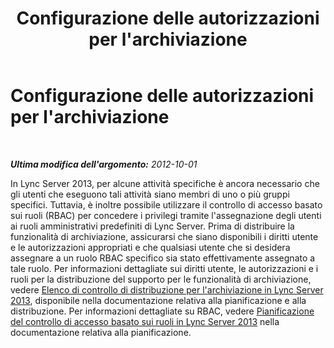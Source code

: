 ﻿---
title: Configurazione delle autorizzazioni per l'archiviazione
TOCTitle: Configurazione delle autorizzazioni per l'archiviazione
ms:assetid: 67f97c94-52f5-4a83-a35c-8c307d5de9a4
ms:mtpsurl: https://technet.microsoft.com/it-it/library/JJ204961(v=OCS.15)
ms:contentKeyID: 49300838
ms.date: 08/24/2015
mtps_version: v=OCS.15
ms.translationtype: HT
---

# Configurazione delle autorizzazioni per l'archiviazione

 

_**Ultima modifica dell'argomento:** 2012-10-01_

In Lync Server 2013, per alcune attività specifiche è ancora necessario che gli utenti che eseguono tali attività siano membri di uno o più gruppi specifici. Tuttavia, è inoltre possibile utilizzare il controllo di accesso basato sui ruoli (RBAC) per concedere i privilegi tramite l'assegnazione degli utenti ai ruoli amministrativi predefiniti di Lync Server. Prima di distribuire la funzionalità di archiviazione, assicurarsi che siano disponibili i diritti utente e le autorizzazioni appropriati e che qualsiasi utente che si desidera assegnare a un ruolo RBAC specifico sia stato effettivamente assegnato a tale ruolo. Per informazioni dettagliate sui diritti utente, le autorizzazioni e i ruoli per la distribuzione del supporto per le funzionalità di archiviazione, vedere [Elenco di controllo di distribuzione per l'archiviazione in Lync Server 2013](lync-server-2013-deployment-checklist-for-archiving.md), disponibile nella documentazione relativa alla pianificazione e alla distribuzione. Per informazioni dettagliate su RBAC, vedere [Pianificazione del controllo di accesso basato sui ruoli in Lync Server 2013](lync-server-2013-planning-for-role-based-access-control.md) nella documentazione relativa alla pianificazione.


